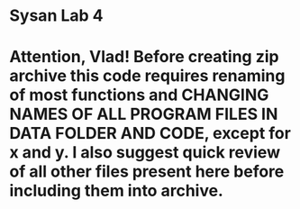 # Sysan Lab 4
# Attention, Vlad! Before creating zip archive this code requires renaming of most functions and CHANGING NAMES OF ALL PROGRAM FILES IN DATA FOLDER AND CODE, except for x and y. I also suggest quick review of all other files present here before including them into archive.

